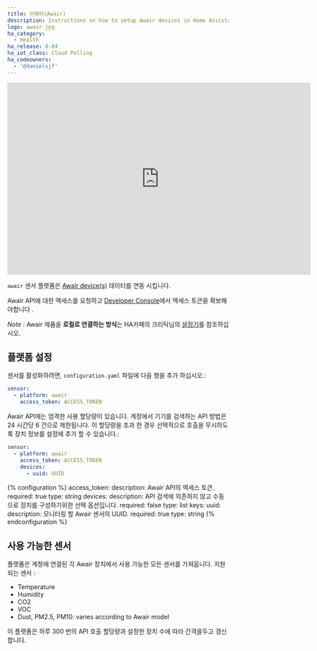 ```yaml
---
title: 어웨어(Awair)
description: Instructions on how to setup Awair devices in Home Assistant.
logo: awair.jpg
ha_category:
  - Health
ha_release: 0.84
ha_iot_class: Cloud Polling
ha_codeowners:
  - '@danielsjf'
---
```


<iframe width="690" height="437" src="https://www.youtube.com/embed/QLA5B0yiuMQ" frameborder="0" allow="accelerometer; autoplay; encrypted-media; gyroscope; picture-in-picture" allowfullscreen></iframe>

`awair` 센서 플랫폼은 [Awair device(s)](https://getawair.com) 데이터를 연동 시킵니다.

Awair API에 대한 액세스를 요청하고 [Developer Console](https://developer.getawair.com/)에서 액세스 토큰을 확보해야합니다 .

*Note* : Awair 제품을 **로컬로 연결하는 방식**는 HA카페의 크리틱님의 [설정기](https://cafe.naver.com/koreassistant/729)를 참조하십시오. 

## 플랫폼 설정

센서를 활성화하려면, `configuration.yaml` 파일에 다음 행을 추가 하십시오.:

```yaml
sensor:
  - platform: awair
    access_token: ACCESS_TOKEN
```

Awair API에는 엄격한 사용 할당량이 있습니다. 계정에서 기기를 검색하는 API 방법은 24 시간당 6 건으로 제한됩니다. 이 할당량을 초과 한 경우 선택적으로 호출을 무시하도록 장치 정보를 설정에 추가 할 수 있습니다.:

```yaml
sensor:
  - platform: awair
    access_token: ACCESS_TOKEN
    devices:
      - uuid: UUID
```

{% configuration %}
access_token:
  description: Awair API의 액세스 토큰.
  required: true
  type: string
devices:
  description: API 검색에 의존하지 않고 수동으로 장치를 구성하기위한 선택 옵션입니다.
  required: false
  type: list
  keys:
    uuid:
      description: 모니터링 할 Awair 센서의 UUID.
      required: true
      type: string
{% endconfiguration %}

## 사용 가능한 센서

플랫폼은 계정에 연결된 각 Awair 장치에서 사용 가능한 모든 센서를 가져옵니다. 지원되는 센서 :

  * Temperature
  * Humidity
  * CO2
  * VOC
  * Dust, PM2.5, PM10: varies according to Awair model

이 플랫폼은 하루 300 번의 API 호출 할당량과 설정한 장치 수에 따라 간격을두고 갱신합니다.
